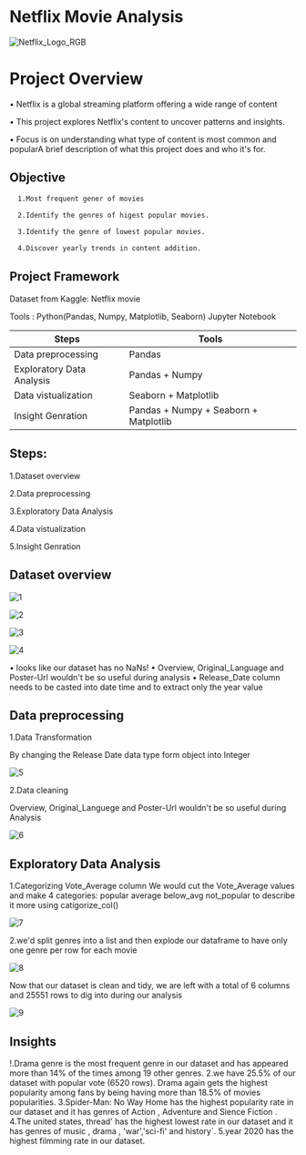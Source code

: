 
# Netflix Movie Analysis
![Netflix_Logo_RGB](https://github.com/user-attachments/assets/8af6d32b-7027-44a6-ba0b-38021fb8468b)

# Project Overview

• Netflix is a global streaming platform offering a wide range of content

• This project explores Netflix's content to 
uncover patterns and insights.


• Focus is on understanding what type of 
content is most common and popularA brief description of what this project does and who it's for.

## Objective


```bash
  1.Most frequent gener of movies
  
  2.Identify the genres of higest popular movies.

  3.Identify the genre of lowest popular movies.

  4.Discover yearly trends in content addition.

```

## Project Framework

Dataset from Kaggle: Netflix movie 

Tools : Python(Pandas, Numpy, Matplotlib, Seaborn)
Jupyter Notebook


| Steps             | Tools                                                                |
| ----------------- | ------------------------------------------------------------------ |
| Data preprocessing | Pandas
| Exploratory Data Analysis | Pandas + Numpy  |
| Data vistualization | Seaborn + Matplotlib |
| Insight Genration | Pandas + Numpy + Seaborn + Matplotlib|

## Steps:
1.Dataset overview

2.Data preprocessing

3.Exploratory Data Analysis

4.Data vistualization

5.Insight Genration


## Dataset overview

![1](https://github.com/user-attachments/assets/b1dd6309-709f-4945-b920-3e62788b4163)

![2](https://github.com/user-attachments/assets/9611405f-3f6c-41f6-966f-f5511e029eb2)

![3](https://github.com/user-attachments/assets/70d4e910-4aba-4931-8137-5df14239300b)

![4](https://github.com/user-attachments/assets/8edb21e7-a7d6-4f05-8014-6852f9ef0992)

• looks like our dataset has no NaNs! • Overview, Original_Language and Poster-Url
wouldn't be so useful during analysis • Release_Date column needs to be casted into
date time and to extract only the year value

## Data preprocessing

1.Data Transformation

By changing the Release Date data type form object into Integer

![5](https://github.com/user-attachments/assets/22a5b915-0931-438f-997f-1502fd37d357)



2.Data cleaning

 Overview, Original_Languege and Poster-Url wouldn't be so useful during Analysis
 
![6](https://github.com/user-attachments/assets/30cf4621-500f-44e8-a257-3b1f781f93c3)




 ## Exploratory Data Analysis

 1.Categorizing Vote_Average column
We would cut the Vote_Average values and make 4 categories: popular average
below_avg not_popular to describe it more using catigorize_col() 

![7](https://github.com/user-attachments/assets/5d80b529-9d55-4d80-8cb2-acc66b001fa9)


2.we'd split genres into a list and then
explode our dataframe to have only one
genre per row for each movie

![8](https://github.com/user-attachments/assets/c0286bd8-a50a-4967-9968-4016a18dfa6c)

Now that our dataset is clean and tidy, we are left with a total of 6 columns and 25551
rows to dig into during our analysis

![9](https://github.com/user-attachments/assets/4a0b8cb2-4269-4a6b-a69d-6e57b5ddceaf)

## Insights
!.Drama genre is the most frequent genre in our dataset and has appeared more than
14% of the times among 19 other genres.
2.we have 25.5% of our dataset with popular vote (6520 rows). Drama again gets the
highest popularity among fans by being having more than 18.5% of movies popularities.
3.Spider-Man: No Way Home has the highest popularity rate in our dataset and it has
genres of Action , Adventure and Sience Fiction .
4.The united states, thread' has the highest lowest rate in our dataset
and it has genres of music , drama ,
'war','sci-fi' and history`.
5.year 2020 has the highest filmming rate in our dataset.































 















